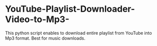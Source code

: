 # YouTube-Playlist-Downloader-Video-to-Mp3-
This python script enables to download entire playlist from YouTube into Mp3 format. Best for music downloads.
